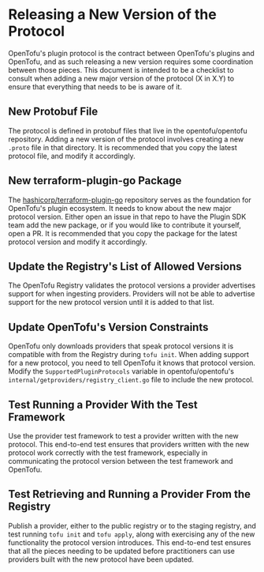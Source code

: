 # Releasing a New Version of the Protocol

OpenTofu's plugin protocol is the contract between OpenTofu's plugins and
OpenTofu, and as such releasing a new version requires some coordination
between those pieces. This document is intended to be a checklist to consult
when adding a new major version of the protocol (X in X.Y) to ensure that
everything that needs to be is aware of it.

## New Protobuf File

The protocol is defined in protobuf files that live in the opentofu/opentofu
repository. Adding a new version of the protocol involves creating a new
`.proto` file in that directory. It is recommended that you copy the latest
protocol file, and modify it accordingly.

## New terraform-plugin-go Package

The
[hashicorp/terraform-plugin-go](https://github.com/hashicorp/terraform-plugin-go)
repository serves as the foundation for OpenTofu's plugin ecosystem. It needs
to know about the new major protocol version. Either open an issue in that repo
to have the Plugin SDK team add the new package, or if you would like to
contribute it yourself, open a PR. It is recommended that you copy the package
for the latest protocol version and modify it accordingly.

## Update the Registry's List of Allowed Versions

The OpenTofu Registry validates the protocol versions a provider advertises
support for when ingesting providers. Providers will not be able to advertise
support for the new protocol version until it is added to that list.

## Update OpenTofu's Version Constraints

OpenTofu only downloads providers that speak protocol versions it is
compatible with from the Registry during `tofu init`. When adding support
for a new protocol, you need to tell OpenTofu it knows that protocol version.
Modify the `SupportedPluginProtocols` variable in opentofu/opentofu's
`internal/getproviders/registry_client.go` file to include the new protocol.

## Test Running a Provider With the Test Framework

Use the provider test framework to test a provider written with the new
protocol. This end-to-end test ensures that providers written with the new
protocol work correctly with the test framework, especially in communicating
the protocol version between the test framework and OpenTofu.

## Test Retrieving and Running a Provider From the Registry

Publish a provider, either to the public registry or to the staging registry,
and test running `tofu init` and `tofu apply`, along with exercising
any of the new functionality the protocol version introduces. This end-to-end
test ensures that all the pieces needing to be updated before practitioners can
use providers built with the new protocol have been updated.
